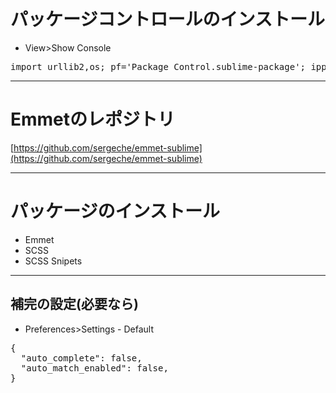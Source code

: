 ﻿# パッケージコントロールのインストール

- View>Show Console
<pre>import urllib2,os; pf='Package Control.sublime-package'; ipp=sublime.installed_packages_path(); os.makedirs(ipp) if not os.path.exists(ipp) else None; urllib2.install_opener(urllib2.build_opener(urllib2.ProxyHandler())); open(os.path.join(ipp,pf),'wb').write(urllib2.urlopen('http://sublime.wbond.net/'+pf.replace(' ','%20')).read()); print 'Please restart Sublime Text to finish installation'
</pre>
---

# Emmetのレポジトリ

[https://github.com/sergeche/emmet-sublime](https://github.com/sergeche/emmet-sublime)

---

# パッケージのインストール

- Emmet
- SCSS
- SCSS Snipets

---

## 補完の設定(必要なら)

- Preferences>Settings - Default

<pre>{
  "auto_complete": false,
  "auto_match_enabled": false,
}</pre>




